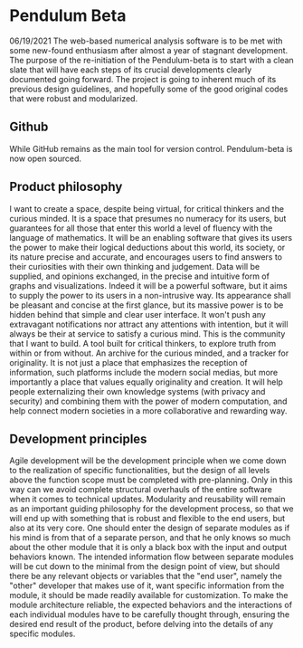 # Pendulum Beta
06/19/2021
The web-based numerical analysis software is to be met with some new-found enthusiasm after almost a year of stagnant development. The purpose of the re-initiation of the Pendulum-beta is to start with a clean slate that will have each steps of its crucial developments clearly documented going forward. The project is going to inherent much of its previous design guidelines, and hopefully some of the good original codes that were robust and modularized.
## Github
While GitHub remains as the main tool for version control. Pendulum-beta is now open sourced.
## Product philosophy
I want to create a space, despite being virtual, for critical thinkers and the curious minded. It is a space that presumes no numeracy for its users, but guarantees for all those that enter this world a level of fluency with the language of mathematics. It will be an enabling software that gives its users the power to make their logical deductions about this world, its society, or its nature precise and accurate, and encourages users to find answers to their curiosities with their own thinking and judgement. Data will be supplied, and opinions exchanged, in the precise and intuitive form of graphs and visualizations. Indeed it will be a powerful software, but it aims to supply the power to its users in a non-intrusive way. Its appearance shall be pleasant and concise at the first glance, but its massive power is to be hidden behind that simple and clear user interface. It won't push any extravagant notifications nor attract any attentions with intention, but it will always be their at service to satisfy a curious mind. This is the community that I want to build. A tool built for critical thinkers, to explore truth from within or from without. An archive for the curious minded, and a tracker for originality. It is not just a place that emphasizes the reception of information, such platforms include the modern social medias, but more importantly a place that values equally originality and creation. It will help people externalizing their own knowledge systems (with privacy and security) and combining them with the power of modern computation, and help connect modern societies in a more collaborative and rewarding way.
## Development principles
Agile development will be the development principle when we come down to the realization of specific functionalities, but the design of all levels above the function scope must be completed with pre-planning. Only in this way can we avoid complete structural overhauls of the entire software when it comes to technical updates. Modularity and reusability will remain as an important guiding philosophy for the development process, so that we will end up with something that is robust and flexible to the end users, but also at its very core. One should enter the design of separate modules as if his mind is from that of a separate person, and that he only knows so much about the other module that it is only a black box with the input and output behaviors known. The intended information flow between separate modules will be cut down to the minimal from the design point of view, but should there be any relevant objects or variables that the "end user", namely the "other" developer that makes use of it, want specific information from the module, it should be made readily available for customization. To make the module architecture reliable, the expected behaviors and the interactions of each individual modules have to be carefully thought through, ensuring the desired end result of the product, before delving into the details of any specific modules.
